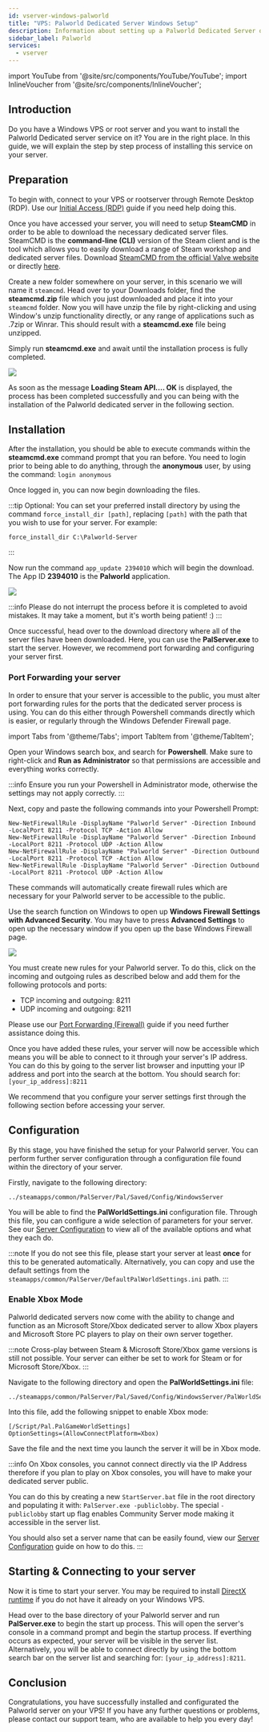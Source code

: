 ```yaml
---
id: vserver-windows-palworld
title: "VPS: Palworld Dedicated Server Windows Setup"
description: Information about setting up a Palworld Dedicated Server on a Windows VPS from ZAP-Hosting - ZAP-Hosting.com documentation
sidebar_label: Palworld
services:
  - vserver
---
```


import YouTube from '@site/src/components/YouTube/YouTube';
import InlineVoucher from '@site/src/components/InlineVoucher';

## Introduction

Do you have a Windows VPS or root server and you want to install the Palworld Dedicated server service on it? You are in the right place. In this guide, we will explain the step by step process of installing this service on your server.

<YouTube videoId="thn0wDE5LDg" imageSrc="https://screensaver01.zap-hosting.com/index.php/s/3gSdKyDDL65BAxM/preview" title="How To Setup Palworld Dedicated Server on Windows VPS!" description="Feel like you understand better when you see things in action? We’ve got you! Dive into our video that breaks it all down for you. Whether you're in a rush or just prefer to soak up information in the most engaging way possible!"/>
<InlineVoucher />

## Preparation

To begin with, connect to your VPS or rootserver through Remote Desktop (RDP). Use our [Initial Access (RDP)](vserver-windows-userdp.md) guide if you need help doing this.

Once you have accessed your server, you will need to setup **SteamCMD** in order to be able to download the necessary dedicated server files. SteamCMD is the **command-line (CLI)** version of the Steam client and is the tool which allows you to easily download a range of Steam workshop and dedicated server files. Download [SteamCMD from the official Valve website](https://developer.valvesoftware.com/wiki/SteamCMD) or directly [here](https://steamcdn-a.akamaihd.net/client/installer/steamcmd.zip).

Create a new folder somewhere on your server, in this scenario we will name it `steamcmd`. Head over to your Downloads folder, find the **steamcmd.zip** file which you just downloaded and place it into your `steamcmd` folder. Now you will have unzip the file by right-clicking and using Window's unzip functionality directly, or any range of applications such as .7zip or Winrar. This should result with a **steamcmd.exe** file being unzipped.

Simply run **steamcmd.exe** and await until the installation process is fully completed.

![](https://github.com/zaphosting/docs/assets/42719082/ffb8e8a1-26e3-4d16-9baf-938e17ec1613)

As soon as the message **Loading Steam API.... OK** is displayed, the process has been completed successfully and you can being with the installation of the Palworld dedicated server in the following section.

## Installation

After the installation, you should be able to execute commands within the **steamcmd.exe** command prompt that you ran before. You need to login prior to being able to do anything, through the **anonymous** user, by using the command: `login anonymous`

Once logged in, you can now begin downloading the files. 

:::tip
Optional: You can set your preferred install directory by using the command `force_install_dir [path]`, replacing `[path]` with the path that you wish to use for your server. For example: 
```
force_install_dir C:\Palworld-Server
```
:::

Now run the command `app_update 2394010` which will begin the download. The App ID **2394010** is the **Palworld** application.

![](https://github.com/zaphosting/docs/assets/42719082/b265a784-cf9a-43dc-b100-376f080e18f3)

:::info
Please do not interrupt the process before it is completed to avoid mistakes. It may take a moment, but it's worth being patient! :)
:::

Once successful, head over to the download directory where all of the server files have been downloaded. Here, you can use the **PalServer.exe** to start the server. However, we recommend port forwarding and configuring your server first.

### Port Forwarding your server

In order to ensure that your server is accessible to the public, you must alter port forwarding rules for the ports that the dedicated server process is using. You can do this either through Powershell commands directly which is easier, or regularly through the Windows Defender Firewall page.

import Tabs from '@theme/Tabs';
import TabItem from '@theme/TabItem';

<Tabs>
<TabItem value="powershell" label="Via Powershell" default>

Open your Windows search box, and search for **Powershell**. Make sure to right-click and **Run as Administrator** so that permissions are accessible and everything works correctly.

:::info
Ensure you run your Powershell in Administrator mode, otherwise the settings may not apply correctly.
:::

Next, copy and paste the following commands into your Powershell Prompt:
```
New-NetFirewallRule -DisplayName "Palworld Server" -Direction Inbound -LocalPort 8211 -Protocol TCP -Action Allow
New-NetFirewallRule -DisplayName "Palworld Server" -Direction Inbound -LocalPort 8211 -Protocol UDP -Action Allow
New-NetFirewallRule -DisplayName "Palworld Server" -Direction Outbound -LocalPort 8211 -Protocol TCP -Action Allow
New-NetFirewallRule -DisplayName "Palworld Server" -Direction Outbound -LocalPort 8211 -Protocol UDP -Action Allow
```

These commands will automatically create firewall rules which are necessary for your Palworld server to be accessible to the public.

</TabItem>

<TabItem value="windefender" label="Via Windows Defender">

Use the search function on Windows to open up **Windows Firewall Settings with Advanced Security**. You may have to press **Advanced Settings** to open up the necessary window if you open up the base Windows Firewall page.

![](https://github.com/zaphosting/docs/assets/42719082/5fb9f943-7e51-4d8f-9df4-2f5ff60857d3)

You must create new rules for your Palworld server. To do this, click on the incoming and outgoing rules as described below and add them for the following protocols and ports:
- TCP incoming and outgoing: 8211
- UDP incoming and outgoing: 8211

Please use our [Port Forwarding (Firewall)](vserver-windows-port.md) guide if you need further assistance doing this.

</TabItem>
</Tabs>

Once you have added these rules, your server will now be accessible which means you will be able to connect to it through your server's IP address. You can do this by going to the server list browser and inputting your IP address and port into the search at the bottom. You should search for: `[your_ip_address]:8211`

We recommend that you configure your server settings first through the following section before accessing your server.

## Configuration

By this stage, you have finished the setup for your Palworld server. You can perform further server configuration through a configuration file found within the directory of your server.

Firstly, navigate to the following directory:
```
../steamapps/common/PalServer/Pal/Saved/Config/WindowsServer
```

You will be able to find the **PalWorldSettings.ini** configuration file. Through this file, you can configure a wide selection of parameters for your server. See our [Server Configuration](palworld-configuration.md) to view all of the available options and what they each do.

:::note
If you do not see this file, please start your server at least **once** for this to be generated automatically. Alternatively, you can copy and use the default settings from the `steamapps/common/PalServer/DefaultPalWorldSettings.ini` path.
:::

### Enable Xbox Mode

Palworld dedicated servers now come with the ability to change and function as an Microsoft Store/Xbox dedicated server to allow Xbox players and Microsoft Store PC players to play on their own server together.

:::note
Cross-play between Steam & Microsoft Store/Xbox game versions is still not possible. Your server can either be set to work for Steam or for Microsoft Store/Xbox.
:::

Navigate to the following directory and open the **PalWorldSettings.ini** file:
```
../steamapps/common/PalServer/Pal/Saved/Config/WindowsServer/PalWorldSettings.ini
```

Into this file, add the following snippet to enable Xbox mode:
```
[/Script/Pal.PalGameWorldSettings]
OptionSettings=(AllowConnectPlatform=Xbox)
```

Save the file and the next time you launch the server it will be in Xbox mode.

:::info
On Xbox consoles, you cannot connect directly via the IP Address therefore if you plan to play on Xbox consoles, you will have to make your dedicated server public.

You can do this by creating a new `StartServer.bat` file in the root directory and populating it with: `PalServer.exe -publiclobby`. The special `-publiclobby` start up flag enables Community Server mode making it accessible in the server list.

You should also set a server name that can be easily found, view our [Server Configuration](palworld-configuration.md) guide on how to do this.
:::

## Starting & Connecting to your server

Now it is time to start your server. You may be required to install [DirectX runtime](https://www.microsoft.com/en-gb/download/details.aspx?id=35) if you do not have it already on your Windows VPS.

Head over to the base directory of your Palworld server and run **PalServer.exe** to begin the start up process. This will open the server's console in a command prompt and begin the startup process. If everthing occurs as expected, your server will be visible in the server list. Alternatively, you will be able to connect directly by using the bottom search bar on the server list and searching for: `[your_ip_address]:8211`.

## Conclusion

Congratulations, you have successfully installed and configurated the Palworld server on your VPS! If you have any further questions or problems, please contact our support team, who are available to help you every day! 